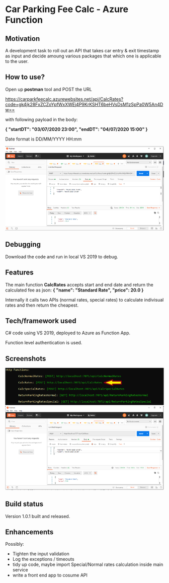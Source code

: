 # Car Parking Fee Calc - Azure Function

## Motivation
A development task to roll out an API that takes car entry & exit timestamp as input and decide amoung various packages that which one is applicable to the user.

## How to use?

Open up **postman** tool and POST the URL 

https://carparkfeecalc.azurewebsites.net/api/CalcRates?code=gk4jk28FxZCZoYpfWxXWEj4P9KrKSHT6beHVsDsM1zSpPa0W5An4Dw== 

with following payload in the body:

**{
	"startDT": "03/07/2020 23:00",
	"endDT": "04/07/2020 15:00"
}**

Date format is DD/MM/YYYY HH:mm

![Alt text](/Docs/postman_call.png?raw=true "postman preview")

## Debugging
Download the code and run in local VS 2019 to debug.

## Features
The main function **CalcRates** accepts start and end date and return the calculated fee as json:
**{
    "name": "Standard Rate",
    "price": 20.0
}**

Internally it calls two APIs (normal rates, special rates) to calculate indivisual rates and then return the cheapest.

## Tech/framework used
C# code using VS 2019, deployed to Azure as Function App.

Function level authentication is used.

## Screenshots

![Alt text](/Docs/localURLs.png?raw=true "Local VS2019 enviorement URLs")
![Alt text](/Docs/postman_local_call.png?raw=true "Local postman call")

## Build status
Version 1.0.1 built and released.

## Enhancements
Possibly:
 - Tighten the input validation
 - Log the exceptions / timeouts
 - tidy up code, maybe import Special/Normal rates calculation inside main service
 - write a front end app to cosume API
